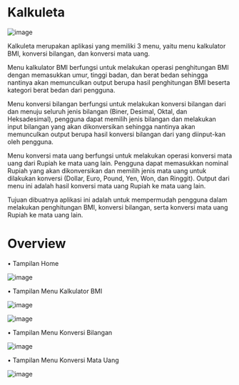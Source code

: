 # Kalkuleta

![image](https://user-images.githubusercontent.com/78699039/147844686-cf9b7b54-9bbd-4186-87ec-96d5d6ac97d2.png)


Kalkuleta merupakan aplikasi yang memiliki 3 menu, yaitu menu kalkulator BMI, konversi bilangan, dan konversi mata uang.

Menu kalkulator BMI berfungsi untuk melakukan operasi penghitungan BMI dengan memasukkan umur, tinggi badan, dan berat bedan sehingga nantinya akan memunculkan output berupa hasil penghitungan BMI beserta kategori berat bedan dari pengguna.

Menu konversi bilangan berfungsi untuk melakukan konversi bilangan dari dan menuju seluruh jenis bilangan (Biner, Desimal, Oktal, dan Heksadesimal), pengguna dapat memilih jenis bilangan dan melakukan input bilangan yang akan dikonversikan sehingga nantinya akan memunculkan output berupa hasil konversi bilangan dari yang diinput-kan oleh pengguna.

Menu konversi mata uang berfungsi untuk melakukan operasi konversi mata uang dari Rupiah ke mata uang lain. Pengguna dapat memasukkan nominal Rupiah yang akan dikonversikan dan memilih jenis mata uang untuk dilakukan konversi (Dollar, Euro, Pound, Yen, Won, dan Ringgit). Output dari menu ini adalah hasil konversi mata uang Rupiah ke mata uang lain.

Tujuan dibuatnya aplikasi ini adalah untuk mempermudah pengguna dalam melakukan penghitungan BMI, konversi bilangan, serta konversi mata uang Rupiah ke mata uang lain.


# Overview

•	Tampilan Home

![image](https://user-images.githubusercontent.com/78699039/147844680-3325c0c1-24a0-4eab-9d6b-73da30d666f2.png)


•	Tampilan Menu Kalkulator BMI

![image](https://user-images.githubusercontent.com/78699039/147844757-34c7394a-0bbc-42a0-abab-9775aa95af9f.png)

![image](https://user-images.githubusercontent.com/78699039/147844743-b8def971-3b8d-4af9-bdf0-a05dbe15d4fb.png)



•	Tampilan Menu Konversi Bilangan

 ![image](https://user-images.githubusercontent.com/78699039/147844699-70637dc1-3cfa-4943-afb9-a986df1a183d.png)
 

•	Tampilan Menu Konversi Mata Uang

![image](https://user-images.githubusercontent.com/78699039/147844731-c119d784-52e8-41b2-9aa4-8450e8e5ddeb.png)






